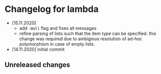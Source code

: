 # Changelog for lambda

- [15.11.2020]
    - add `-Wall` flag and fixes all messages
    - refine parsing of lists such that the item type can be specified.
      this change was required due to ambigious resolution of
      ad-hoc polymorphism in case of empty lists.
- [14.11.2020] initial commit

## Unreleased changes
